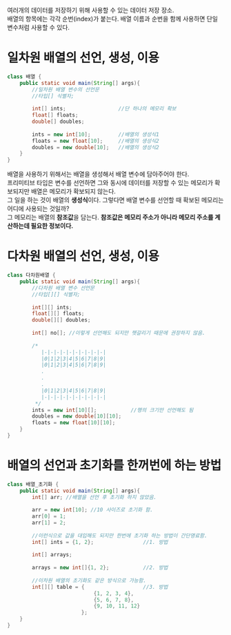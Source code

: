 여러개의 데이터를 저장하기 위해 사용할 수 있는 데이터 저장 장소.  
배열의 항목에는 각각 순번(index)가 붙는다. 배열 이름과 순번을 함께 사용하면 단일 변수처럼 사용할 수 있다.

# 일차원 배열의 선언, 생성, 이용
```java
class 배열 {
    public static void main(String[] args){
        //일차원 배열 변수의 선언문
        //타입[] 식별자;
        
        int[] ints;                 //단 하나의 메모리 확보
        float[] floats;
        double[] doubles;
        
        ints = new int[10];         //배열의 생성식1
        floats = new float[10];     //배열의 생성식2
        doubles = new double[10];   //배열의 생성식2
    }
}
```

배열을 사용하기 위해서는 배열을 생성해서 배열 변수에 담아주어야 한다.  
프리미티브 타입은 변수를 선언하면 그와 동시에 데이터를 저장할 수 있는 메모리가 확보되지만 배열은 메모리가 확보되지 않는다.  
그 일을 하는 것이 배열의 **생성식**이다. 그렇다면 배열 변수를 선언할 때 확보된 메모리는 어디에 사용되는 것일까?  
그 메모리는 배열의 **참조값**을 담는다. **참조값은 메모리 주소가 아니라 메모리 주소를 계산하는데 필요한 정보이다.**

# 다차원 배열의 선언, 생성, 이용
```java
class 다차원배열 {
    public static void main(String[] args){
        //다차원 배열 변수 선언문
        //타입[][] 식별자;
        
        int[][] ints;
        float[][] floats;
        double[][] doubles;
        
        int[] no[]; //이렇게 선언해도 되지만 헷갈리기 때문에 권장하지 않음.
        
        /*
           |-|-|-|-|-|-|-|-|-|-|
           |0|1|2|3|4|5|6|7|8|9|
           |0|1|2|3|4|5|6|7|8|9|
           .
           .
           .
           |0|1|2|3|4|5|6|7|8|9|
           |-|-|-|-|-|-|-|-|-|-|
         */
        ints = new int[10][];           //행의 크기만 선언해도 됨
        doubles = new double[10][10];
        floats = new float[10][10]; 
    }
}
```

# 배열의 선언과 초기화를 한꺼번에 하는 방법
```java
class 배열_초기화 {
    public static void main(String[] args){
        int[] arr; //배열을 선언 후 초기화 하지 않았음.
        
        arr = new int[10]; //10 사이즈로 초기화 함.
        arr[0] = 1;
        arr[1] = 2;
        
        //이런식으로 값을 대입해도 되지만 한번에 초기화 하는 방법이 간단명료함.
        int[] ints = {1, 2};                //1. 방법
        
        int[] arrays;
        
        arrays = new int[]{1, 2};           //2. 방법
        
        //이차원 배열의 초기화도 같은 방식으로 가능함.
        int[][] table = {                   //3. 방법
                            {1, 2, 3, 4},
                            {5, 6, 7, 8},
                            {9, 10, 11, 12}
                        };
    }
}
```